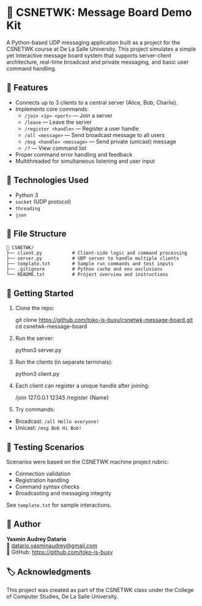 📨 CSNETWK: Message Board Demo Kit
=================================

A Python-based UDP messaging application built as a project for the CSNETWK course at De La Salle University. This project simulates a simple yet interactive message board system that supports server-client architecture, real-time broadcast and private messaging, and basic user command handling.

📌 Features
-----------

- Connects up to 3 clients to a central server (Alice, Bob, Charlie).
- Implements core commands:
  - `/join <ip> <port>` — Join a server
  - `/leave` — Leave the server
  - `/register <handle>` — Register a user handle
  - `/all <message>` — Send broadcast message to all users
  - `/msg <handle> <message>` — Send private (unicast) message
  - `/?` — View command list
- Proper command error handling and feedback
- Multithreaded for simultaneous listening and user input

🧠 Technologies Used
--------------------

- Python 3
- `socket` (UDP protocol)
- `threading`
- `json`

📂 File Structure
-----------------

    📁 CSNETWK/
    ├── client.py           # Client-side logic and command processing
    ├── server.py           # UDP server to handle multiple clients
    ├── template.txt        # Sample run commands and test inputs
    ├── .gitignore          # Python cache and env exclusions
    └── README.txt          # Project overview and instructions

🚀 Getting Started
------------------

1. Clone the repo:

    git clone https://github.com/toko-is-busy/csnetwk-message-board.git
    cd csnetwk-message-board

2. Run the server:

    python3 server.py

3. Run the clients (in separate terminals):

    python3 client.py

4. Each client can register a unique handle after joining:

    /join 127.0.0.1 12345
    /register {Name}

5. Try commands:

- Broadcast: `/all Hello everyone!`
- Unicast: `/msg Bob Hi Bob!`

🧪 Testing Scenarios
--------------------

Scenarios were based on the CSNETWK machine project rubric:
- Connection validation
- Registration handling
- Command syntax checks
- Broadcasting and messaging integrity

See `template.txt` for sample interactions.

👤 Author
---------

**Yasmin Audrey Datario**  
📧 datario.yasminaudrey@gmail.com  
🔗 GitHub: https://github.com/toko-is-busy

🏷️ Acknowledgments
-------------------

This project was created as part of the CSNETWK class under the College of Computer Studies, De La Salle University.
